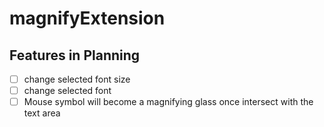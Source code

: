  # magnifyExtension

## Features in Planning
 - [ ] change selected font size
 - [ ] change selected font
 - [ ] Mouse symbol will become a magnifying glass once intersect with the text area
